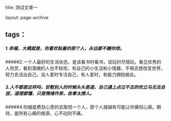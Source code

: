 

title: 测试文章一

layout: page-archive

tags：
---



##### 1.幸福，大概就是，你喜欢粘着的那个人，永远都不嫌你烦。

#####2.一个人最好的生活状态，是该看书时看书，该玩时尽情玩，看见优秀的人欣赏，看到落魄的人也不轻视，有自己的小生活和小情趣，不用去想改变世界，努力去活出自己。没人爱时专注自己，有人爱时，有能力拥抱彼此。 

##### 3.人不都是这样吗，安慰别人的时候头头是道，自己遇上点过不去的坎立马无法自拔，道理都懂，只是情绪作祟，故事太撩人。

#####4.你越是费劲心思的去取悦一个人，那个人就越有可能让你痛彻心扉。期待，是所有心痛的根源，心不动则不痛。 
